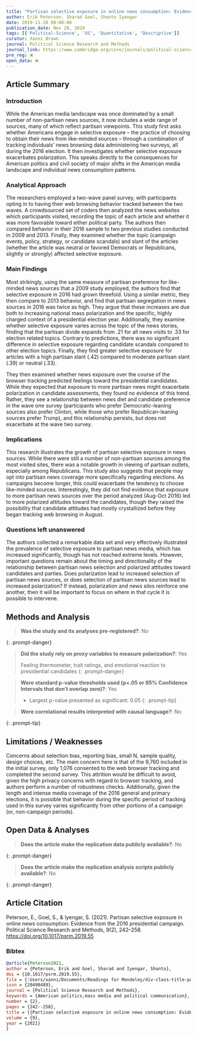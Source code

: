 ```yaml
---
title: "Partisan selective exposure in online news consumption: Evidence from the 2016 presidential campaign"
author: Erik Peterson, Sharad Goel, Shanto Iyengar
date: 2019-11-28 00:00:00
publication_date: Nov 28, 2019
tags: [['Political-Science', 'US', 'Quantitative', 'Descriptive']]
curator: Xanni Brown
journal: Political Science Research and Methods
journal_link: https://www.cambridge.org/core/journals/political-science-research-and-methods/article/abs/partisan-selective-exposure-in-online-news-consumption-evidence-from-the-2016-presidential-campaign/98594A810AFE836F1F546B446C470BB7
pre_reg: ❌
open_data: ❌
---
```


## Article Summary

### Introduction
While the American media landscape was once dominated by a small number of non-partisan news sources, it now includes a wide range of sources, many of which reflect partisan viewpoints. This study first asks whether Americans engage in selective exposure – the practice of choosing to obtain their news from like-minded sources – through a combination of tracking individuals’ news browsing data administering two surveys, all during the 2016 election. It then investigates whether selective exposure exacerbates polarization. This speaks directly to the consequences for American politics and civil society of major shifts in the American media landscape and individual news consumption patterns.

### Analytical Approach
The researchers employed a two-wave panel survey, with participants opting in to having their web browsing behavior tracked between the two waves. A crowdsourced set of coders then analyzed the news websites which participants visited, recording the topic of each article and whether it was more favorable toward either political party. The authors then compared behavior in their 2016 sample to two previous studies conducted in 2009 and 2013. Finally, they examined whether the topic (campaign events, policy, strategy, or candidate scandals) and slant of the articles (whether the article was neutral or favored Democrats or Republicans, slightly or strongly) affected selective exposure.

### Main Findings
Most strikingly, using the same measure of partisan preference for like-minded news sources that a 2009 study employed, the authors find that selective exposure in 2016 had grown threefold. Using a similar metric, they then compare to 2013 behavior, and find that partisan segregation in news sources in 2016 was twice as high. They argue that these increases are due both to increasing national mass polarization and the specific, highly charged context of a presidential election year. Additionally, they examine whether selective exposure varies across the topic of the news stories, finding that the partisan divide expands from .21 for all news visits to .33 for election related topics. Contrary to predictions, there was no significant difference in selective exposure regarding candidate scandals compared to other election topics. Finally, they find greater selective exposure for articles with a high partisan slant (.42) compared to moderate partisan slant (.39) or neutral (.33). 

They then examined whether news exposure over the course of the browser tracking predicted feelings toward the presidential candidates. While they expected that exposure to more partisan news might exacerbate polarization in candidate assessments, they found no evidence of this trend. Rather, they see a relationship between news diet and candidate preference in the wave one survey (participants who prefer Democratic-leaning sources also prefer Clinton, while those who prefer Republican-leaning sources prefer Trump), and this relationship persists, but does not exacerbate at the wave two survey. 

### Implications
This research illustrates the growth of partisan selective exposure in news sources. While there were still a number of non-partisan sources among the most visited sites, there was a notable growth in viewing of partisan outlets, especially among Republicans. This study also suggests that people may opt into partisan news coverage more specifically regarding elections. As campaigns become longer, this could exacerbate the tendency to choose like-minded sources. Interestingly, they did not find evidence that exposure to more partisan news sources over the period analyzed (Aug-Oct 2016) led to more polarized attitudes toward the candidates, though they raised the possibility that candidate attitudes had mostly crystallized before they began tracking web browsing in August. 

### Questions left unanswered
The authors collected a remarkable data set and very effectively illustrated the prevalence of selective exposure to partisan news media, which has increased significantly, though has not reached extreme levels. However, important questions remain about the timing and directionality of the relationship between partisan news selection and polarized attitudes toward candidates and parties. Does polarization lead to increased selection of partisan news sources, or does selection of partisan news sources lead to increased polarization? If instead, polarization and news silos reinforce one another, then it will be important to focus on where in that cycle it is possible to intervene. 


## Methods and Analysis

> **Was the study and its analyses pre-registered?**: No
> 
{: .prompt-danger}

> **Did the study rely on proxy variables to measure polarization?**: Yes
> 
> 
> Feeling thermometer, trait ratings, and emotional reaction to presidential candidates
{: .prompt-danger}


> **Were standard p-value thresholds used (p<.05 or 95% Confidence Intervals that don’t overlap zero)?**: Yes
> 
> - Largest p-value presented as significant: 0.05
{: .prompt-tip}

> **Were correlational results interpreted with causal language?**: No
> 
{: .prompt-tip}

## Limitations / Weaknesses

Concerns about selection bias, reporting bias, small N, sample quality, design choices, etc. The main concern here is that of the 9,760 included in the initial survey, only 1,076 consented to the web browser tracking and completed the second survey. This attrition would be difficult to avoid, given the high privacy concerns with regard to browser tracking, and authors perform a number of robustness checks. Additionally, given the length and intense media coverage of the 2016 general and primary elections, it is possible that behavior during the specific period of tracking used in this survey varies significantly from other portions of a campaign (or, non-campaign periods). 

## Open Data & Analyses

> **Does the article make the replication data publicly available?**: No
> 
{: .prompt-danger}

> **Does the article make the replication analysis scripts publicly available?**: No
> 
{: .prompt-danger}



## Article Citation

Peterson, E., Goel, S., & Iyengar, S. (2021). Partisan selective exposure in online news consumption: Evidence from the 2016 presidential campaign. Political Science Research and Methods, 9(2), 242–258. https://doi.org/10.1017/psrm.2019.55

### Bibtex

```bibtex
@article{Peterson2021,
author = {Peterson, Erik and Goel, Sharad and Iyengar, Shanto},
doi = {10.1017/psrm.2019.55},
file = {:Users/xanni/Documents/Readings for Mendeley/div-class-title-partisan-selective-exposure-in-online-news-consumption-evidence-from-the-2016-presidential-campaign-div.pdf:pdf},
issn = {20498489},
journal = {Political Science Research and Methods},
keywords = {American politics,mass media and political communication},
number = {2},
pages = {242--258},
title = {{Partisan selective exposure in online news consumption: Evidence from the 2016 presidential campaign}},
volume = {9},
year = {2021}
}

```

